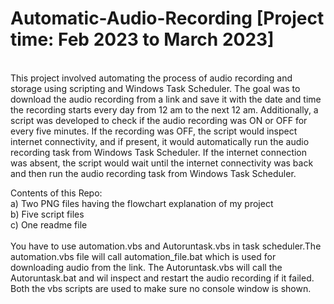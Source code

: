 # Automatic-Audio-Recording [Project time: Feb 2023 to March 2023]
<br>This project involved automating the process of audio recording and storage using scripting and
Windows Task Scheduler. The goal was to download the audio recording from a link and save it with
the date and time the recording starts every day from 12 am to the next 12 am. Additionally, a script
was developed to check if the audio recording was ON or OFF for every five minutes. If the recording
was OFF, the script would inspect internet connectivity, and if present, it would automatically run the
audio recording task from Windows Task Scheduler. If the internet connection was absent, the script
would wait until the internet connectivity was back and then run the audio recording task from
Windows Task Scheduler.</br>

Contents of this Repo:
<br>a) Two PNG files having the flowchart explanation of my project</br>
b) Five script files</br>
c) One readme file</br>
</br>You have to use automation.vbs and Autoruntask.vbs in task scheduler.The automation.vbs file will call automation_file.bat which is used for downloading audio from the link.
The Autoruntask.vbs will call the Autoruntask.bat and wil inspect and restart the audio recording if it failed.
Both the vbs scripts are used to make sure no console window is shown.
